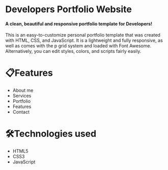 # Developers Portfolio Website

#### A clean, beautiful and responsive portfolio template for Developers!

This is an easy-to-customize personal portfolio template that was created with HTML, CSS, and JavaScript. It is a lightweight and fully responsive, as well as comes with the p grid system and loaded with Font Awesome. Alternatively, you can edit styles, colors, and scripts fairly easily.


# 📋Features

- About me
- Services
- Portfolio
- Features
- Contact

# 🛠️Technologies used

- HTML5
- CSS3
- JavaScript

